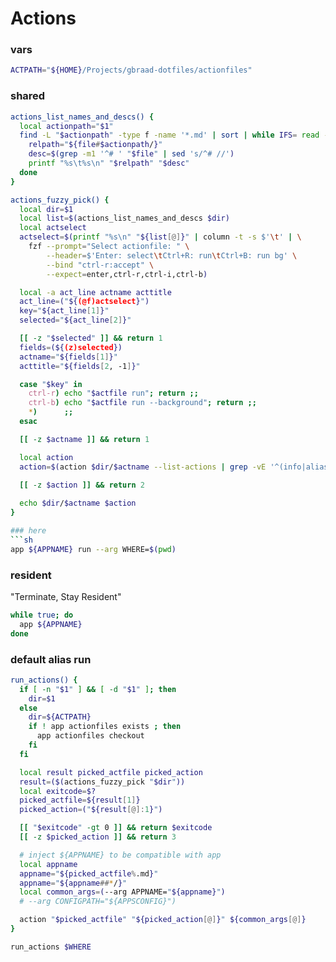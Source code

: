 # Actions

### vars
```sh
ACTPATH="${HOME}/Projects/gbraad-dotfiles/actionfiles"
```

### shared
```sh
actions_list_names_and_descs() {
  local actionpath="$1"
  find -L "$actionpath" -type f -name '*.md' | sort | while IFS= read -r file; do
    relpath="${file#$actionpath/}"
    desc=$(grep -m1 '^# ' "$file" | sed 's/^# //')
    printf "%s\t%s\n" "$relpath" "$desc"
  done
}

actions_fuzzy_pick() {
  local dir=$1
  local list=$(actions_list_names_and_descs $dir)
  local actselect
  actselect=$(printf "%s\n" "${list[@]}" | column -t -s $'\t' | \
    fzf --prompt="Select actionfile: " \
        --header=$'Enter: select\tCtrl+R: run\tCtrl+B: run bg' \
        --bind "ctrl-r:accept" \
        --expect=enter,ctrl-r,ctrl-i,ctrl-b)

  local -a act_line actname acttitle
  act_line=("${(@f)actselect}")
  key="${act_line[1]}"
  selected="${act_line[2]}"

  [[ -z "$selected" ]] && return 1
  fields=(${(z)selected})
  actname="${fields[1]}"
  acttitle="${fields[2, -1]}"

  case "$key" in
    ctrl-r) echo "$actfile run"; return ;;
    ctrl-b) echo "$actfile run --background"; return ;;
    *)      ;;
  esac

  [[ -z $actname ]] && return 1

  local action
  action=$(action $dir/$actname --list-actions | grep -vE '^(info|alias|vars|default|shared)$' | tac | fzf --prompt="Select action: ")
  
  [[ -z $action ]] && return 2

  echo $dir/$actname $action
}

### here
```sh
app ${APPNAME} run --arg WHERE=$(pwd)
```

### resident
"Terminate, Stay Resident"

```sh evaluate
while true; do
  app ${APPNAME}
done
```

### default alias run
```sh evaluate
run_actions() {
  if [ -n "$1" ] && [ -d "$1" ]; then
    dir=$1
  else
    dir=${ACTPATH}
    if ! app actionfiles exists ; then
      app actionfiles checkout
    fi
  fi

  local result picked_actfile picked_action
  result=($(actions_fuzzy_pick "$dir"))
  local exitcode=$?
  picked_actfile=${result[1]} 
  picked_action=("${result[@]:1}") 

  [[ "$exitcode" -gt 0 ]] && return $exitcode
  [[ -z $picked_action ]] && return 3

  # inject ${APPNAME} to be compatible with app
  local appname
  appname="${picked_actfile%.md}"
  appname="${appname##*/}"
  local common_args=(--arg APPNAME="${appname}")
  # --arg CONFIGPATH="${APPSCONFIG}")

  action "$picked_actfile" "${picked_action[@]}" ${common_args[@]}
}

run_actions $WHERE
```
